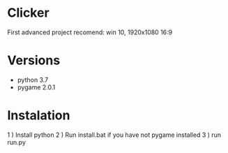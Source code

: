 # Clicker
First advanced project
recomend: win 10, 1920x1080 16:9

# Versions
- python 3.7
- pygame 2.0.1

# Instalation
1 ) Install python
2 ) Run install.bat if you have not pygame installed 
3 ) run run.py
